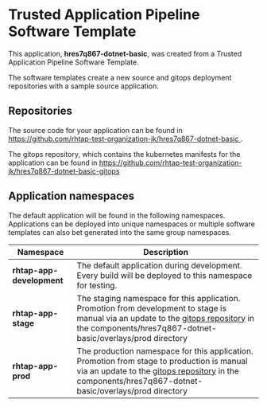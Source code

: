 # Trusted Application Pipeline Software Template

This application, **hres7q867-dotnet-basic**, was created from a Trusted Application Pipeline Software Template.

The software templates create a new source and gitops deployment repositories with a sample source application. 

## Repositories

The source code for your application can be found in [https://github.com/rhtap-test-organization-jk/hres7q867-dotnet-basic ](https://github.com/rhtap-test-organization-jk/hres7q867-dotnet-basic ).
 
The gitops repository, which contains the kubernetes manifests for the application can be found in 
[https://github.com/rhtap-test-organization-jk/hres7q867-dotnet-basic-gitops ](https://github.com/rhtap-test-organization-jk/hres7q867-dotnet-basic-gitops ) 

## Application namespaces 

The default application will be found in the following namespaces. Applications can be deployed into unique namespaces or multiple software templates can also bet generated into the same group namespaces.  

|  Namespace   |  Description   |  
| -------- | -------- |   
| **rhtap-app-development** | The default application during development. Every build will be deployed to this namespace for testing. | 
| **rhtap-app-stage** | The staging namespace for this application. Promotion from development to stage is manual via an update to the [gitops repository](https://github.com/rhtap-test-organization-jk/hres7q867-dotnet-basic-gitops ) in the components/hres7q867-dotnet-basic/overlays/prod directory |  
| **rhtap-app-prod** | The production namespace for this application. Promotion from stage to production is manual via an update to the [gitops repository](https://github.com/rhtap-test-organization-jk/hres7q867-dotnet-basic-gitops ) in the components/hres7q867-dotnet-basic/overlays/prod directory | 